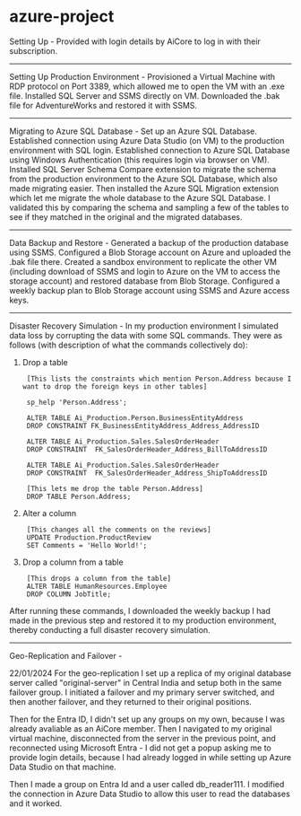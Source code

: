 # azure-project

Setting Up - Provided with login details by AiCore to log in with their subscription.

------------------------

Setting Up Production Environment - Provisioned a Virtual Machine with RDP protocol on Port 3389, which allowed me to open the VM with an .exe file. Installed SQL Server and SSMS directly on VM. Downloaded the .bak file for AdventureWorks and restored it with SSMS.

-------------------------

Migrating to Azure SQL Database - Set up an Azure SQL Database. Established connection using Azure Data Studio (on VM) to the production environment with SQL login. Established connection to Azure SQL Database using Windows Authentication (this requires login via browser on VM). Installed SQL Server Schema Compare extension to migrate the schema from the production environment to the Azure SQL Database, which also made migrating easier. Then installed the Azure SQL Migration extension which let me migrate the whole database to the Azure SQL Database. I validated this by comparing the schema and sampling a few of the tables to see if they matched in the original and the migrated databases.

--------------------------

Data Backup and Restore - Generated a backup of the production database using SSMS. Configured a Blob Storage account on Azure and uploaded the .bak file there. Created a sandbox environment to replicate the other VM (including download of SSMS and login to Azure on the VM to access the storage account) and restored database from Blob Storage. Configured a weekly backup plan to Blob Storage account using SSMS and Azure access keys.

--------------------------

Disaster Recovery Simulation - In my production environment I simulated data loss by corrupting the data with some SQL commands. They were as follows (with description of what the commands collectively do):

1. Drop a table

        [This lists the constraints which mention Person.Address because I want to drop the foreign keys in other tables]
   
        sp_help 'Person.Address';

        ALTER TABLE Ai_Production.Person.BusinessEntityAddress
        DROP CONSTRAINT FK_BusinessEntityAddress_Address_AddressID

        ALTER TABLE Ai_Production.Sales.SalesOrderHeader
        DROP CONSTRAINT  FK_SalesOrderHeader_Address_BillToAddressID

        ALTER TABLE Ai_Production.Sales.SalesOrderHeader
        DROP CONSTRAINT  FK_SalesOrderHeader_Address_ShipToAddressID
   
        [This lets me drop the table Person.Address]
        DROP TABLE Person.Address;  


2. Alter a column

        [This changes all the comments on the reviews]
        UPDATE Production.ProductReview
        SET Comments = 'Hello World!';  


3. Drop a column from a table

        [This drops a column from the table]
        ALTER TABLE HumanResources.Employee
        DROP COLUMN JobTitle;  


After running these commands, I downloaded the weekly backup I had made in the previous step and restored it to my production environment, thereby conducting a full disaster recovery simulation.

----------------------------

Geo-Replication and Failover - 





22/01/2024
For the geo-replication I set up a replica of my original database server called "original-server" in Central India and setup both in the same failover group. I initiated a failover and my primary server switched, and then another failover, and they returned to their original positions.

Then for the Entra ID, I didn't set up any groups on my own, because I was already avaliable as an AiCore member. Then I navigated to my original virtual machine, disconnected from the server in the previous point, and reconnected using Microsoft Entra - I did not get a popup asking me to provide login details, because I had already logged in while setting up Azure Data Studio on that machine.

Then I made a group on Entra Id and a user called db_reader111. I modified the connection in Azure Data Studio to allow this user to read the databases and it worked.

